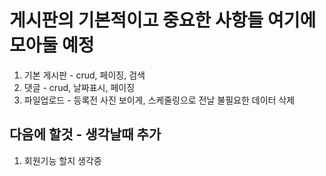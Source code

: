 # 게시판의 기본적이고 중요한 사항들 여기에 모아둘 예정

1. 기본 게시판 - crud, 페이징, 검색
2. 댓글 - crud, 날짜표시, 페이징
3. 파일업로드 - 등록전 사진 보이게, 스케줄링으로 전날 불필요한 데이터 삭제


## 다음에 할것 - 생각날때 추가 
1. 회원기능 할지 생각중
